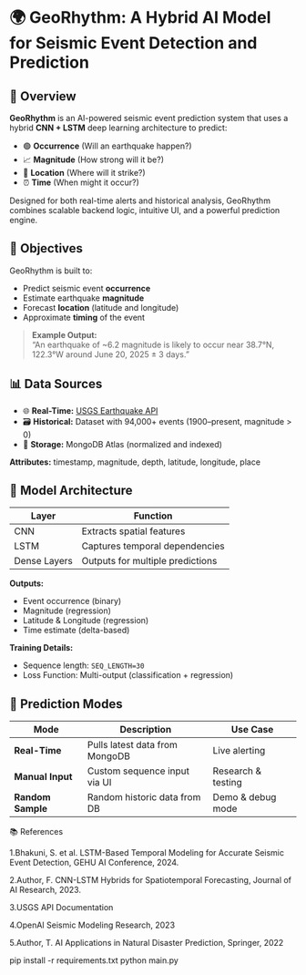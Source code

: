 # 🌍 GeoRhythm: A Hybrid AI Model for Seismic Event Detection and Prediction

## 📌 Overview

**GeoRhythm** is an AI-powered seismic event prediction system that uses a hybrid **CNN + LSTM** deep learning architecture to predict:

- 🟢 **Occurrence** (Will an earthquake happen?)
- 📈 **Magnitude** (How strong will it be?)
- 📍 **Location** (Where will it strike?)
- ⏰ **Time** (When might it occur?)

Designed for both real-time alerts and historical analysis, GeoRhythm combines scalable backend logic, intuitive UI, and a powerful prediction engine.



## 🎯 Objectives

GeoRhythm is built to:

- Predict seismic event **occurrence**
- Estimate earthquake **magnitude**
- Forecast **location** (latitude and longitude)
- Approximate **timing** of the event

> **Example Output:**  
> “An earthquake of ~6.2 magnitude is likely to occur near 38.7°N, 122.3°W around June 20, 2025 ± 3 days.”



## 📊 Data Sources

- 🌐 **Real-Time:** [USGS Earthquake API](https://earthquake.usgs.gov)
- 🗃️ **Historical:** Dataset with 94,000+ events (1900–present, magnitude > 0)
- 🧠 **Storage:** MongoDB Atlas (normalized and indexed)

**Attributes:** timestamp, magnitude, depth, latitude, longitude, place



## 🧠 Model Architecture

| Layer        | Function                          |
|--------------|-----------------------------------|
| CNN          | Extracts spatial features         |
| LSTM         | Captures temporal dependencies    |
| Dense Layers | Outputs for multiple predictions  |

**Outputs:**
- Event occurrence (binary)
- Magnitude (regression)
- Latitude & Longitude (regression)
- Time estimate (delta-based)

**Training Details:**
- Sequence length: `SEQ_LENGTH=30`
- Loss Function: Multi-output (classification + regression)


## 🚀 Prediction Modes

| Mode            | Description                           | Use Case             |
|------------------|----------------------------------------|----------------------|
| **Real-Time**     | Pulls latest data from MongoDB        | Live alerting        |
| **Manual Input**  | Custom sequence input via UI          | Research & testing   |
| **Random Sample** | Random historic data from DB          | Demo & debug mode    |


📚 References

1.Bhakuni, S. et al. LSTM-Based Temporal Modeling for Accurate Seismic Event Detection, GEHU AI Conference, 2024.

2.Author, F. CNN-LSTM Hybrids for Spatiotemporal Forecasting, Journal of AI Research, 2023.

3.USGS API Documentation

4.OpenAI Seismic Modeling Research, 2023

5.Author, T. AI Applications in Natural Disaster Prediction, Springer, 2022





pip install -r requirements.txt
python main.py



